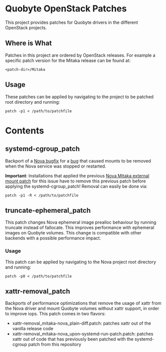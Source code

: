 # Quobyte OpenStack Patches

This project provides patches for Quobyte drivers in the different OpenStack projects.

## Where is What

Patches in this project are ordered by OpenStack releases. For example a specific patch  version for the Mitaka release can be found at:

    <patch-dir>/Mitaka


## Usage

These patches can be applied by navigating to the project to be patched root directory and running:

    patch -p1 < /path/to/patchfile

# Contents

## systemd-cgroup_patch

Backport of a [Nova bugfix](https://review.openstack.org/#/c/432344/) for a [bug](https://bugs.launchpad.net/nova/+bug/1530860) that caused mounts to be removed when the Nova service was stopped or restarted.

__Important__: Installations that applied the previous [Nova Mitaka external mount patch](https://github.com/quobyte/nova_mitaka_external-mount_patch) for this issue have to remove this previous patch before applying the systemd-cgroup_patch!
Removal can easily be done via:

    patch -p1 -R < /path/to/patchfile

## truncate-ephemeral_patch

This patch changes Nova ephemeral image prealloc behaviour by running truncate instead of fallocate. This improves performance with ephemeral images on Quobyte volumes.
This change is compatible with other backends with a possible performance impact.

### Usage

This patch can be applied by navigating to the Nova project root directory and running:

    patch -p0 < /path/to/patchfile

## xattr-removal_patch

Backports of performance optimizations that remove the usage of xattr from the Nova driver and mount Quobyte volumes without xattr support, in order to improve iops. This patch comes in two flavors:

* xattr-removal_mitaka-nova_plain-diff.patch: patches xattr out of the vanilla release code
* xattr-removal_mitaka-nova_upon-systemd-run-patch.patch: patches xattr out of code that has previously been patched with the systemd-cgroup patch from this repository
